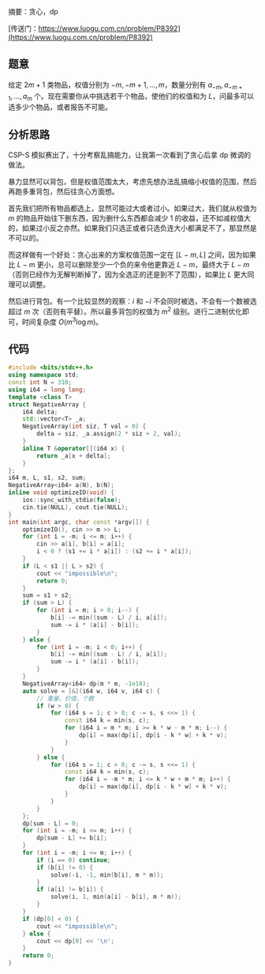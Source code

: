 摘要：贪心，dp

[传送门：https://www.luogu.com.cn/problem/P8392](https://www.luogu.com.cn/problem/P8392)

## 题意

给定 $2m + 1$ 类物品，权值分别为 $-m, -m + 1, \dots, m$，数量分别有 $a_{-m}, a_{-m + 1}, \dots, a_{m}$ 个。现在需要你从中挑选若干个物品，使他们的权值和为 $L$，问最多可以选多少个物品，或者报告不可能。

## 分析思路

CSP-S 模拟赛出了，十分考察乱搞能力，让我第一次看到了贪心后拿 dp 微调的做法。

暴力显然可以背包，但是权值范围太大，考虑先想办法乱搞缩小权值的范围，然后再跑多重背包，然后往贪心方面想。

首先我们把所有物品都选上，显然可能过大或者过小。如果过大，我们就从权值为 $m$ 的物品开始往下删东西，因为删什么东西都会减少 $1$ 的收益，还不如减权值大的，如果过小反之亦然。如果我们只选正或者只选负连大小都满足不了，那显然是不可以的。

而这样做有一个好处：贪心出来的方案权值范围一定在 $[L - m, L]$ 之间，因为如果比 $L - m$ 更小，总可以删除至少一个负的来令他更靠近 $L - m$，最终大于 $L - m$（否则已经作为无解判断掉了，因为全选正的还是到不了范围），如果比 $L$ 更大同理可以调整。

然后进行背包。有一个比较显然的观察：$i$ 和 $-i$ 不会同时被选，不会有一个数被选超过 $m$ 次（否则有平替）。所以最多背包的权值为 $m^2$ 级别。进行二进制优化即可，时间复杂度 $O(m^3 \log m)$。

## 代码

```cpp
#include <bits/stdc++.h>
using namespace std;
const int N = 310;
using i64 = long long;
template <class T>
struct NegativeArray {
    i64 delta;
    std::vector<T> _a;
    NegativeArray(int siz, T val = 0) {
        delta = siz, _a.assign(2 * siz + 2, val);
    }
    inline T &operator[](i64 x) {
        return _a[x + delta];
    }
};
i64 m, L, s1, s2, sum;
NegativeArray<i64> a(N), b(N);
inline void optimizeIO(void) {
    ios::sync_with_stdio(false);
    cin.tie(NULL), cout.tie(NULL);
}
int main(int argc, char const *argv[]) {
    optimizeIO(), cin >> m >> L;
    for (int i = -m; i <= m; i++) {
        cin >> a[i], b[i] = a[i];
        i < 0 ? (s1 += i * a[i]) : (s2 += i * a[i]);
    }
    if (L < s1 || L > s2) {
        cout << "impossible\n";
        return 0;
    }
    sum = s1 + s2;
    if (sum > L) {
        for (int i = m; i > 0; i--) {
            b[i] -= min((sum - L) / i, a[i]);
            sum -= i * (a[i] - b[i]);
        }
    } else {
        for (int i = -m; i < 0; i++) {
            b[i] -= min((sum - L) / i, a[i]);
            sum -= i * (a[i] - b[i]);
        }
    }
    NegativeArray<i64> dp(m * m, -1e18);
    auto solve = [&](i64 w, i64 v, i64 c) {
        // 重量，价值，个数
        if (w > 0) {
            for (i64 s = 1; c > 0; c -= s, s <<= 1) {
                const i64 k = min(s, c);
                for (i64 i = m * m; i >= k * w - m * m; i--) {
                    dp[i] = max(dp[i], dp[i - k * w] + k * v);
                }
            }
        } else {
            for (i64 s = 1; c > 0; c -= s, s <<= 1) {
                const i64 k = min(s, c);
                for (i64 i = -m * m; i <= k * w + m * m; i++) {
                    dp[i] = max(dp[i], dp[i - k * w] + k * v);
                }
            }
        }
    };
    dp[sum - L] = 0;
    for (int i = -m; i <= m; i++) {
        dp[sum - L] += b[i];
    }
    for (int i = -m; i <= m; i++) {
        if (i == 0) continue;
        if (b[i] != 0) {
            solve(-i, -1, min(b[i], m * m));
        }
        if (a[i] != b[i]) {
            solve(i, 1, min(a[i] - b[i], m * m));
        }
    }
    if (dp[0] < 0) {
        cout << "impossible\n";
    } else {
        cout << dp[0] << '\n';
    }
    return 0;
}

```
